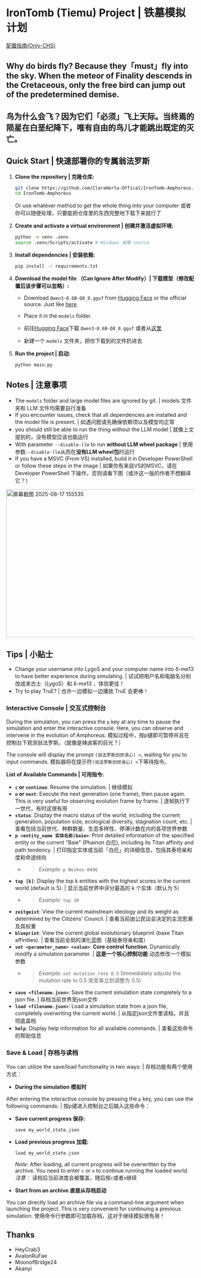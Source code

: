 # IronTomb (Tiemu) Project | 铁墓模拟计划

[配置指南(Only-CHS)](readme/Guide.md)

## Why do birds fly? Because they「must」fly into the sky. When the meteor of Finality descends in the Cretaceous, only the free bird can jump out of the predetermined demise.
## 鸟为什么会飞​？因为它们「必须」飞上天际。当终焉的陨星在白垩纪降下，唯有自由的鸟儿才能跳出既定的灭亡。
## Quick Start | 快速部署你的专属翁法罗斯

1. **Clone the repository | 克隆仓库:**

   ```sh
   git clone https://github.com/ClaraHerta-Offical/IronTomb-Amphoreus.git
   cd IronTomb-Amphoreus
   ```

   Or use whatever method to get the whole thing into your computer
   或者你可以随便处理，只要能把仓库里的东西完整地下载下来就行了

2. **Create and activate a virtual environment | 创建并激活虚拟环境:**

   ```sh
   python -m venv .venv
   source .venv/Scripts/activate # Windows 省略 source
   ```

3. **Install dependencies | 安装依赖:**

   ```sh
   pip install -r requirements.txt
   ```

4. **Download the model file （Can Ignore After Modify）| 下载模型（修改配置后该步骤可以忽略）:**

   - Download `Qwen3-0.6B-Q8_0.gguf` from [Hugging Face](https://huggingface.co/) or the official source. Just like [here](https://hf-mirror.com/Qwen/Qwen3-0.6B-GGUF)
   - Place it in the `models` folder.

   - 前往[Hugging Face](https://huggingface.co/)下载 `Qwen3-0.6B-Q8_0.gguf` 或者从[这里](https://hf-mirror.com/Qwen/Qwen3-0.6B-GGUF)
   - 新建一个 `models` 文件夹，把你下载到的文件扔进去

5. **Run the project | 启动:**
   ```sh
   python main.py
   ```

## Notes | 注意事项

- The `models` folder and large model files are ignored by git. | models 文件夹和 LLM 文件均需要自行准备
- If you encounter issues, check that all dependencies are installed and the model file is present. | 如遇问题请先确保依赖项以及模型均正常
- you should still be able to run the thing without the LLM model | 就像上文提到的，没有模型应该也能运行
- With parameter `--disable-llm` to run **without LLM wheel package** | 使用参数`--disable-llm`从而在**没有LLM wheel包**时运行
- If you have a MSVC (From VS) installed, build it in Developer PowerShell or follow these steps in the image | 如果你有来自VS的MSVC，请在 Developer PowerShell 下操作，否则请看下图（或许这一版的作者不想翻译它？）
<img width="1050" height="396" alt="屏幕截图 2025-08-17 155535" src="https://github.com/user-attachments/assets/875953f8-8564-40dd-9dba-3c3d3fa6b2c9" />

## Tips | 小贴士

- Change your username into LygoS and your computer name into δ-me13 to have better experience during simulating. | 试试把用户名和电脑名分别改成来古士（LygoS）和 δ-me13 ，体验更佳！
- Try to play TruE? | 也许一边模拟一边播放 TruE 会更棒！

### Interactive Console | 交互式控制台

During the simulation, you can press the `p` key at any time to pause the simulation and enter the interactive console. Here, you can observe and intervene in the evolution of Amphoreus. 模拟过程中，按p键即可暂停并且在控制台下观测翁法罗斯。（就像是辣卤客的目光？）

The console will display the prompt `(翁法罗斯创世涡心) >`, waiting for you to input commands. 模拟器将在提示符`(翁法罗斯创世涡心) >`下等待指令。

**List of Available Commands | 可用指令:**

- **`c` or `continue`**: Resume the simulation. | 继续模拟
- **`n` or `next`**: Execute the next generation (one frame), then pause again. This is very useful for observing evolution frame by frame. | 逐帧执行下一世代，有时这很有用
- **`status`**: Display the macro status of the world, including the current generation, population size, ecological diversity, stagnation count, etc. | 查看包括当前世代、种群数量、生态多样性、停滞计数在内的各项世界参数
- **`p <entity_name 实体名称|baie>`**: Print detailed information of the specified entity or the current "Baie" (Phainon 白厄), including its Titan affinity and path tendency. | 打印指定实体或当前「白厄」的详细信息，包括其泰坦亲和度和命途倾向
  - > *Example:* `p Neikos-0496`
- **`top [k]`**: Display the top k entities with the highest scores in the current world (default is 5). | 显示当前世界中评分最高的 k 个实体（默认为 5）
  - > *Example:* `top 10`
- **`zeitgeist`**: View the current mainstream ideology and its weight as determined by the Citizens' Council. | 查看当前由公民议会决定的主流思潮及其权重
- **`blueprint`**: View the current global evolutionary blueprint (base Titan affinities). | 查看当前全局的演化蓝图（基础泰坦亲和度）
- **`set <parameter_name> <value>`**: **Core control function**. Dynamically modify a simulation parameter. | **这是一个核心控制功能** 动态修改一个模拟参数
  - > *Example:* `set mutation_rate 0.5` (Immediately adjusts the mutation rate to 0.5 突变率立刻调整为 0.5)
- **`save <filename.json>`**: Save the current simulation state completely to a json file. | 存档当前世界至json文件
- **`load <filename.json>`**: Load a simulation state from a json file, completely overwriting the current world. | 从指定json文件里读档，并且彻底盖档
- **`help`**: Display help information for all available commands. | 查看这些命令的帮助信息

### Save & Load | 存档与读档

You can utilize the save/load functionality in two ways: | 存档功能有两个使用方式：

- **During the simulation 模拟时**

After entering the interactive console by pressing the `p` key, you can use the following commands: | 按p键进入控制台之后输入这些命令：

- **Save current progress 保存:**

    ```command
    save my_world_state.json
    ```

- **Load previous progress 加载:**

    ```command
    load my_world_state.json
    ```

    *Note:* After loading, all current progress will be overwritten by the archive. You need to enter `c` or `n` to continue running the loaded world.
    *注意：* 读档后当前进度会被覆盖，随后按`c`或者`n`继续

- **Start from an archive 直接从存档启动**

You can directly load an archive file via a command-line argument when launching the project. This is very convenient for continuing a previous simulation.
使用命令行参数即可加载存档，这对于继续模拟很有用！


## Thanks

- HeyCrab3
- AvalonRuFae
- MoonofBridge24
- Akanyi
